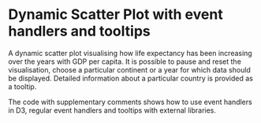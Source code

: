 # Dynamic Scatter Plot with event handlers and tooltips

A dynamic scatter plot visualising how life expectancy has been increasing over the years with GDP per capita. It is possible to pause and reset the visualisation, choose a particular continent or a year for which data should be displayed. Detailed information about a particular country is provided as a tooltip.

The code with supplementary comments shows how to use event handlers in D3, regular event handlers and tooltips with external libraries.
